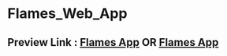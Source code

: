 # Flames_Web_App
## Preview Link : <a href="https://flames.sprhackz.repl.co/">Flames App</a> OR <a href="https://flames-app-pied.vercel.app/">Flames App</a>
